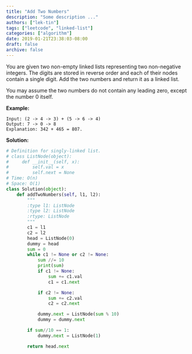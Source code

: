 ```yaml
---
title: "Add Two Numbers"
description: "Some description ..."
authors: ["lek-tin"]
tags: ["leetcode", "linked-list"]
categories: ["algorithm"]
date: 2019-01-21T23:38:03-08:00
draft: false
archive: false
---
```

You are given two non-empty linked lists representing two non-negative integers. The digits are stored in reverse order and each of their nodes contain a single digit. Add the two numbers and return it as a linked list.

You may assume the two numbers do not contain any leading zero, except the number 0 itself.

**Example:**
```
Input: (2 -> 4 -> 3) + (5 -> 6 -> 4)
Output: 7 -> 0 -> 8
Explanation: 342 + 465 = 807.
```
**Solution:**
```python
# Definition for singly-linked list.
# class ListNode(object):
#     def __init__(self, x):
#         self.val = x
#         self.next = None
# Time: O(n)
# Space: O(1)
class Solution(object):
    def addTwoNumbers(self, l1, l2):
        """
        :type l1: ListNode
        :type l2: ListNode
        :rtype: ListNode
        """
        c1 = l1
        c2 = l2
        head = ListNode(0)
        dummy = head
        sum = 0
        while c1 != None or c2 != None:
            sum //= 10
            print(sum)
            if c1 != None:
                sum += c1.val
                c1 = c1.next

            if c2 != None:
                sum += c2.val
                c2 = c2.next

            dummy.next = ListNode(sum % 10)
            dummy = dummy.next

        if sum//10 == 1:
            dummy.next = ListNode(1)

        return head.next
```
